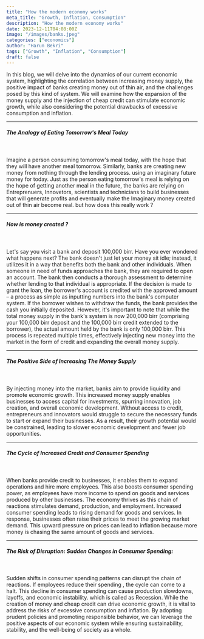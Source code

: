 ```yaml
---
title: "How the modern economy works"
meta_title: "Growth, Inflation, Consumption"
description: "How the modern economy works"
date: 2023-12-11T04:08:00Z
image: "/images/banks.jpeg"
categories: ["economics"]
author: "Harun Bekri"
tags: ["Growth", "Inflation", "Consumption"]
draft: false
---
```


In this blog, we will delve into the dynamics of our current economic system, highlighting the correlation between increasing money supply, the positive impact of banks creating money out of thin air, and the challenges posed by this kind of system. We will examine how the expansion of the money supply and the injection of cheap credit can stimulate economic growth, while also considering the potential drawbacks of excessive consumption and inflation.

<hr />

#####  The Analogy of Eating Tomorrow's Meal Today

<br>

Imagine a person consuming tomorrow's meal today, with the hope that they will have another meal tomorrow. Similarly, banks are creating new money from nothing through the lending process. using an imaginary future money for today. Just as the person eating tomorrow's meal is relying on the hope of getting another meal in the future, the banks are relying on Entreprenuers, Innovetors,  scientists and technicians to build businesses that will generate profits and eventually make the Imaginary money created out of thin air become real. but how does this really work ?
<hr/>

##### How is money created ?

<br>

Let's say you visit a bank and deposit 100,000 birr. Have you ever wondered what happens next? The bank doesn't just let your money sit idle; instead, it utilizes it in a way that benefits both the bank and other individuals. When someone in need of funds approaches the bank, they are required to open an account. The bank then conducts a thorough assessment to determine whether lending to that individual is appropriate. If the decision is made to grant the loan, the borrower's account is credited with the approved amount – a process as simple as inputting numbers into the bank's computer system. If the borrower wishes to withdraw the funds, the bank provides the cash you initially deposited. However, it's important to note that while the total money supply in the bank's system is now 200,000 birr (comprising your 100,000 birr deposit and the 100,000 birr credit extended to the borrower), the actual amount held by the bank is only 100,000 birr. This process is repeated multiple times, effectively injecting new money into the market in the form of credit and expanding the overall money supply.

<hr/>

##### The Positive Side of Increasing The Money Supply

<br>

By injecting money into the market, banks aim to provide liquidity and promote economic growth. This increased money supply enables businesses to access capital for investments, spurring innovation, job creation, and overall economic development. Without access to credit, entrepreneurs and innovators would struggle to secure the necessary funds to start or expand their businesses. As a result, their growth potential would be constrained, leading to slower economic development and fewer job opportunities.

<hr>

##### The Cycle of Increased Credit and Consumer Spending

<br>

When banks provide credit to businesses, it enables them to expand operations and hire more employees. This also boosts consumer spending power, as employees have more income to spend on goods and services produced by other businesses. The economy thrives as this chain of reactions stimulates demand, production, and employment. Increased consumer spending leads to rising demand for goods and services. In response, businesses often raise their prices to meet the growing market demand. This upward pressure on prices can lead to inflation because more money is chasing the same amount of goods and services.

<hr>


#####  The Risk of Disruption: Sudden Changes in Consumer Spending:

<br>

 Sudden shifts in consumer spending patterns can disrupt the chain of reactions. If employees reduce their spending , the cycle can come to a halt. This decline in consumer spending can cause production slowdowns, layoffs, and economic instability. which is called as Recession. While the creation of money and cheap credit can drive economic growth, it is vital to address the risks of excessive consumption and inflation. By adopting prudent policies and promoting responsible behavior, we can leverage the positive aspects of our economic system while ensuring sustainability, stability, and the well-being of society as a whole.


